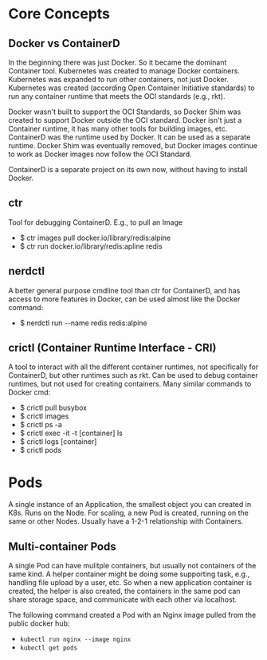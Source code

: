 # Core Concepts

## Docker vs ContainerD
In the beginning there was just Docker. So it became the dominant Container tool. Kubernetes was created to manage Docker containers.
Kubernetes was expanded to run other containers, not just Docker.
Kubernetes was created (according Open Container Initiative standards) to run any container runtime that meets the OCI standards (e.g., rkt).

Docker wasn't built to support the OCI Standards, so Docker Shim was created to support Docker outside the OCI standard.
Docker isn't just a Container runtime, it has many other tools for building images, etc. ContainerD was the runtime used by Docker. It can be used as a separate runtime.
Docker Shim was eventually removed, but Docker images continue to work as Docker images now follow the OCI Standard.

ContainerD is a separate project on its own now, without having to install Docker.

## ctr 
Tool for debugging ContainerD. E.g., to pull an Image
- $ ctr images pull docker.io/library/redis:alpine
- $ ctr run docker.io/library/redis:apline redis

## nerdctl
A better general purpose cmdline tool than ctr for ContainerD, and has access to more features in Docker, can be used almost like the Docker command:
- $ nerdctl run --name redis redis:alpine

## crictl (Container Runtime Interface - CRI)
A tool to interact with all the different container runtimes, not specifically for ContainerD, but other runtimes such as rkt.
Can be used to debug container runtimes, but not used for creating containers. Many similar commands to Docker cmd:
- $ crictl pull busybox
- $ crictl images
- $ crictl ps -a
- $ crictl exec -it -t [container] ls
- $ crictl logs [container]
- $ crictl pods

# Pods
A single instance of an Application, the smallest object you can created in K8s.
Runs on the Node.
For scaling, a new Pod is created, running on the same or other Nodes.
Usually have a 1-2-1 relationship with Containers.

## Multi-container Pods
A single Pod can have mulitple containers, but usually not containers of the same kind.
A helper container might be doing some supporting task, e.g., handling file upload by a user, etc. So when a new application container is created, the helper is also created, the containers in the same pod can share storage space, and communicate with each other via localhost.

The following command created a Pod with an Nginx image pulled from the public docker hub:
- `kubectl run nginx --image nginx`  
- `kubectl get pods`  
